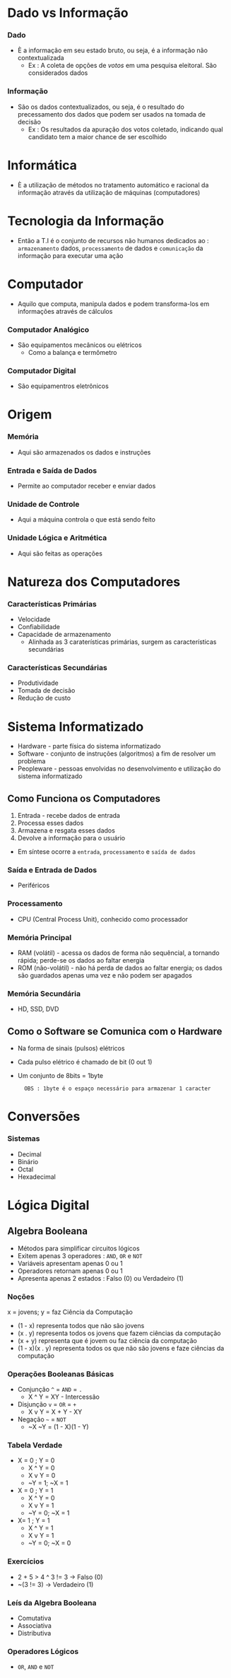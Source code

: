 # Dado vs Informação
### Dado
* È a informação em seu estado bruto, ou seja, é a informação não contextualizada
    * Ex : A coleta de opções de *votos* em uma pesquisa eleitoral. São considerados dados
### Informação
* São os dados contextualizados, ou seja, é o resultado do precessamento dos dados que podem ser usados na tomada de decisão
    * Ex : Os resultados da apuração dos votos coletado, indicando qual candidato tem a maior chance de ser escolhido
# Informática
* È a utilização de métodos no tratamento automático e racional da informação através da utilização de máquinas (computadores)
# Tecnologia da Informação
* Então a T.I é o conjunto de recursos não humanos dedicados ao : `armazenamento` dados, `processamento` de dados e `comunicação` da informação para executar uma ação 
# Computador
* Aquilo que computa, manipula dados e podem transforma-los em informações através de cálculos
### Computador Analógico
* São equipamentos mecânicos ou elétricos
    * Como a balança e termômetro
### Computador Digital
* São equipamentros eletrônicos
# Origem 
### Memória
* Aqui são armazenados os dados e instruções
### Entrada e Saída de Dados
* Permite ao computador receber e enviar dados
### Unidade de Controle
* Aqui a máquina controla o que está sendo feito
### Unidade Lógica e Aritmética
* Aqui são feitas as operações
# Natureza dos Computadores
### Características Primárias
* Velocidade
* Confiabilidade
* Capacidade de armazenamento
    * Alinhada as 3 caraterísticas primárias, surgem as características secundárias
### Características Secundárias
* Produtividade
* Tomada de decisão
* Redução de custo
# Sistema Informatizado
* Hardware - parte física do sistema informatizado
* Software - conjunto de instruções (algoritmos) a fim de resolver um problema
* Peopleware - pessoas envolvidas no desenvolvimento e utilização do sistema informatizado
## Como Funciona os Computadores
1. Entrada - recebe dados de entrada
2. Processa esses dados
3. Armazena e resgata esses dados
4. Devolve a informação para o usuário
* Em síntese ocorre a `entrada`, `processamento` e `saída de dados`
### Saída e Entrada de Dados
* Periféricos
### Processamento
* CPU (Central Process Unit), conhecido como processador
### Memória Principal
* RAM (volátil) - acessa os dados de forma não sequêncial, a tornando rápida; perde-se os dados ao faltar energia
* ROM (não-volátil) - não há perda de dados ao faltar energia; os dados são guardados apenas uma vez e não podem ser apagados
### Memória Secundária
* HD, SSD, DVD
## Como o Software se Comunica com o Hardware
* Na forma de sinais (pulsos) elétricos
* Cada pulso elétrico é chamado de bit (0 out 1)
* Um conjunto de 8bits = 1byte
    
        OBS : 1byte é o espaço necessário para armazenar 1 caracter
# Conversões
### Sistemas
* Decimal
* Binário 
* Octal
* Hexadecimal
# Lógica Digital
## Algebra Booleana 
* Métodos para simplificar circuitos lógicos
* Exitem apenas 3 operadores : `AND`, `OR` e `NOT`
* Variáveis apresentam apenas 0 ou 1 
* Operadores retornam apenas 0 ou 1
* Apresenta apenas 2 estados : Falso (0) ou Verdadeiro (1)
### Noções
x = jovens; y = faz Ciência da Computação
* (1 - x) representa todos que não são jovens
* (x . y) representa todos os jovens que fazem ciências da computação
* (x + y) representa que é jovem ou faz ciência da computação
* (1 - x)(x . y) representa todos os que não são jovens e faze ciências da computação
### Operações Booleanas Básicas
* Conjunção `^` = `AND` = `.`
    * X ^ Y = XY - Intercessão 
* Disjunção `v` = `OR` = `+`
    * X v Y = X + Y - XY  
* Negação `~` = `NOT`
    * ~X ~Y = (1 - X)(1 - Y)
### Tabela Verdade
* X = 0 ; Y = 0
    * X ^ Y = 0
    * X v Y = 0 
    * ~Y = 1; ~X = 1
* X = 0 ; Y = 1 
    * X ^ Y = 0
    * X v Y = 1 
    * ~Y = 0; ~X = 1
* X= 1 ; Y = 1
    * X ^ Y = 1
    * X v Y = 1 
    * ~Y = 0; ~X = 0
### Exercícios
* 2 + 5 > 4 ^ 3 != 3 -> Falso (0)
* ~(3 != 3) -> Verdadeiro (1)
### Leís da Algebra Booleana
* Comutativa
* Associativa
* Distributiva
### Operadores Lógicos
* `OR`, `AND` e `NOT`